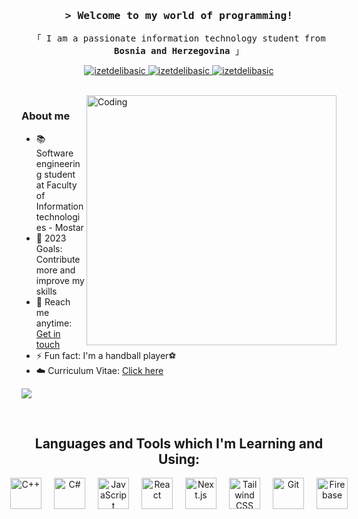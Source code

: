 <!-- Intro  -->
<h3 align="center">
        <samp>&gt; Welcome to my world of programming!</samp>
</h3>


<p align="center"> 
  <samp>
    「 I am a passionate information technology student from <b>Bosnia and Herzegovina</b> 」
   <br>
  </samp>
</p>

<p align="center">
 <a href="https://linkedin.com/in/izet-delibasic" target="_blank">
  <img src="https://img.shields.io/badge/LinkedIn-0077B5?style=for-the-badge&logo=linkedin&logoColor=white" alt="izetdelibasic"/>
 </a>
 <a href="https://instagram.com/delibasic55" target="_blank">
  <img src="https://img.shields.io/badge/Instagram-fe4164?style=for-the-badge&logo=instagram&logoColor=white" alt="izetdelibasic" />
 </a> 
 <a href="https://www.facebook.com/izet.delibasic/" target="_blank">
  <img src="https://img.shields.io/badge/Facebook-20BEFF?&style=for-the-badge&logo=facebook&logoColor=white" alt="izetdelibasic"  />
  </a> 
</p>
<br />

<!-- About Section -->
<img align="right" alt="Coding" width="400" src="https://camo.githubusercontent.com/cae12fddd9d6982901d82580bdf321d81fb299141098ca1c2d4891870827bf17/68747470733a2f2f6d69726f2e6d656469756d2e636f6d2f6d61782f313336302f302a37513379765349765f7430696f4a2d5a2e676966">
<h3>About me</h3>
 
<p>


  

- 📚 Software engineering student at Faculty of Information technologies - Mostar
- 📌 2023 Goals: Contribute more and improve my skills
- 💬 Reach me anytime: <a href="mailto:izetdelibasic55@gmail.com">Get in touch</a>
- ⚡ Fun fact: I'm a handball player⚽
- ☁️ Curriculum Vitae: <a href="https://github.com/IzetDelibasic/IzetDelibasic/raw/main/Izet%20Delibasic%20-%20Curriculum%20Vitae.png">Click here</a>

![](https://komarev.com/ghpvc/?username=IzetDelibasic&color=blue)
</p>
<br/>

<div align="center">
  <h2>Languages and Tools which I'm Learning and Using:</h2>
  <div style="display: flex; justify-content: center; align-items: center; gap: 20px;">
    <img src="https://user-images.githubusercontent.com/25181517/192106073-90fffafe-3562-4ff9-a37e-c77a2da0ff58.png" width="50" height="50" alt="C++" />
    <img src="https://user-images.githubusercontent.com/25181517/121405384-444d7300-c95d-11eb-959f-913020d3bf90.png" width="50" height="50" alt="C#" />
    <img src="https://user-images.githubusercontent.com/25181517/117447155-6a868a00-af3d-11eb-9cfe-245df15c9f3f.png" width="50" height="50" alt="JavaScript" />
    <img src="https://user-images.githubusercontent.com/25181517/183897015-94a058a6-b86e-4e42-a37f-bf92061753e5.png" width="50" height="50" alt="React" />
    <img src="https://github.com/marwin1991/profile-technology-icons/assets/136815194/5f8c622c-c217-4649-b0a9-7e0ee24bd704" width="50" height="50" alt="Next.js" />
    <img src="https://user-images.githubusercontent.com/25181517/202896760-337261ed-ee92-4979-84c4-d4b829c7355d.png" width="50" height="50" alt="Tailwind CSS" />
    <img src="https://user-images.githubusercontent.com/25181517/192108372-f71d70ac-7ae6-4c0d-8395-51d8870c2ef0.png" width="50" height="50" alt="Git" />
    <img src="https://user-images.githubusercontent.com/25181517/189716855-2c69ca7a-5149-4647-936d-780610911353.png" width="50" height="50" alt="Firebase" />
  </div>
</div>

<br/>



